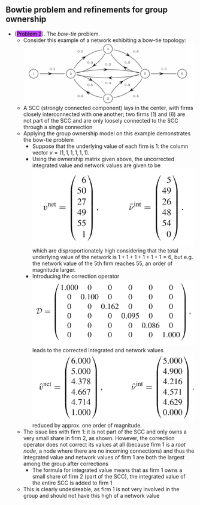 ## Bowtie problem and refinements for group ownership
- (<span style="background-color: #bc42f5; color: black;">Problem 2</span>). The *bow-tie* problem. 
    - Consider this example of a network exhibiting a bow-tie topology:
    ![alt text](assets/image-3.png)
    - A SCC (strongly connected component) lays in the center, with firms closely interconnected with one another; two firms (1) and (6) are not part of the SCC and are only loosely connected to the SCC through a single connection
    - Applying the group ownership model on this example demonstrates the bow-tie problem
        - Suppose that the underlying value of each firm is 1: the column vector $v = (1,1,1,1,1,1)$.
        - Using the ownership matrix given above, the uncorrected integrated value and network values are given to be
        ![alt text](assets/image-4.png)
        which are disproportionately high considering that the total underlying value of the network is $1+1+1+1+1+1=6$, but e.g. the network value of the 5th firm reaches 55, an order of magnitude larger.
        - Introducing the correction operator![alt text](assets/image-5.png)
        leads to the corrected integrated and network values
        ![alt text](assets/image-6.png)
        reduced by approx. one order of magnitude.
    - The issue lies with firm 1: it is not part of the SCC and only owns a very small share in firm 2, as shown. However, the correction operator does not correct its values at all (because firm 1 is a *root node*, a node where there are no incoming connections) and thus the integrated value and network values of firm 1 are both the largest among the group after corrections
        - The formula for integrated value means that as firm 1 owns a small share of firm 2 (part of the SCC), the integrated value of the entire SCC is added to firm 1
    - This is clearly undesireable, as firm 1 is not very involved in the group and should not have this high of a network value